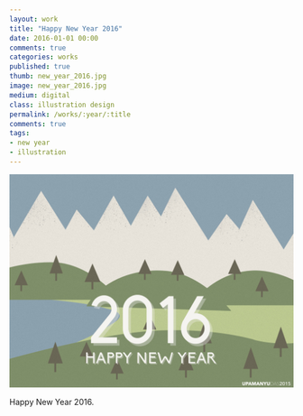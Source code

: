 ```yaml
---
layout: work
title: "Happy New Year 2016"
date: 2016-01-01 00:00
comments: true
categories: works
published: true
thumb: new_year_2016.jpg
image: new_year_2016.jpg
medium: digital
class: illustration design
permalink: /works/:year/:title
comments: true
tags:
- new year
- illustration
---
```

<p>
  <div class="fotorama" data-keyboard="true" data-arrows="true" data-click="true" data-swipe="true" data-autoplay="false" data-loop="true">
      <img src="/images/works/new_year_2016.jpg" alt="New Year 2016">
  </div>
</p>

Happy New Year 2016.